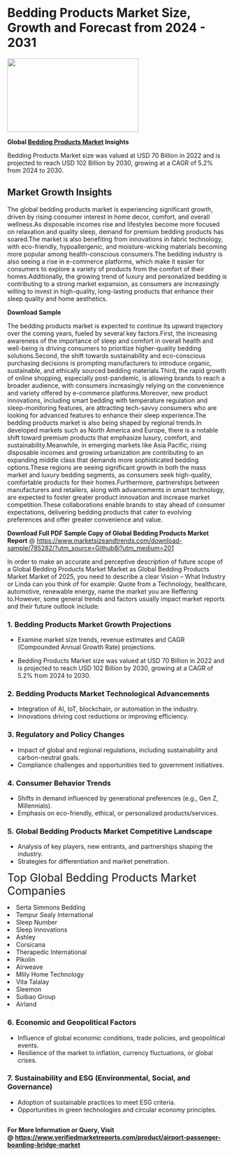 <H1>Bedding Products Market Size, Growth and Forecast from 2024 - 2031</H1><img class="aligncenter size-medium wp-image-584254" src="https://thirdeyenews.in/wp-content/uploads/2024/09/Global-Market-Research-300x168.jpeg" alt="" width="300" height="168" /><p><strong>Global&nbsp;<a href="https://www.marketsizeandtrends.com/download-sample/785282/?utm_source=Github8j?utm_medium=201">Bedding Products Market</a> Insights</strong></p><p>Bedding Products Market size was valued at USD 70 Billion in 2022 and is projected to reach USD 102 Billion by 2030, growing at a CAGR of 5.2% from 2024 to 2030.</p><p><h2>Market Growth Insights</h2> <p>The global bedding products market is experiencing significant growth, driven by rising consumer interest in home decor, comfort, and overall wellness.As disposable incomes rise and lifestyles become more focused on relaxation and quality sleep, demand for premium bedding products has soared.The market is also benefiting from innovations in fabric technology, with eco-friendly, hypoallergenic, and moisture-wicking materials becoming more popular among health-conscious consumers.The bedding industry is also seeing a rise in e-commerce platforms, which make it easier for consumers to explore a variety of products from the comfort of their homes.Additionally, the growing trend of luxury and personalized bedding is contributing to a strong market expansion, as consumers are increasingly willing to invest in high-quality, long-lasting products that enhance their sleep quality and home aesthetics.</p> <p><strong>Download Sample</strong></p> <p>The bedding products market is expected to continue its upward trajectory over the coming years, fueled by several key factors.First, the increasing awareness of the importance of sleep and comfort in overall health and well-being is driving consumers to prioritize higher-quality bedding solutions.Second, the shift towards sustainability and eco-conscious purchasing decisions is prompting manufacturers to introduce organic, sustainable, and ethically sourced bedding materials.Third, the rapid growth of online shopping, especially post-pandemic, is allowing brands to reach a broader audience, with consumers increasingly relying on the convenience and variety offered by e-commerce platforms.Moreover, new product innovations, including smart bedding with temperature regulation and sleep-monitoring features, are attracting tech-savvy consumers who are looking for advanced features to enhance their sleep experience.The bedding products market is also being shaped by regional trends.In developed markets such as North America and Europe, there is a notable shift toward premium products that emphasize luxury, comfort, and sustainability.Meanwhile, in emerging markets like Asia Pacific, rising disposable incomes and growing urbanization are contributing to an expanding middle class that demands more sophisticated bedding options.These regions are seeing significant growth in both the mass market and luxury bedding segments, as consumers seek high-quality, comfortable products for their homes.Furthermore, partnerships between manufacturers and retailers, along with advancements in smart technology, are expected to foster greater product innovation and increase market competition.These collaborations enable brands to stay ahead of consumer expectations, delivering bedding products that cater to evolving preferences and offer greater convenience and value.</p> <p><span class=""><strong>Download Full PDF Sample Copy of Global Bedding Products Market Report</strong> @ <a href="https://www.marketsizeandtrends.com/download-sample/785282/?utm_source=Github8j?utm_medium=201" target="_blank">https://www.marketsizeandtrends.com/download-sample/785282/?utm_source=Github8j?utm_medium=201</a></span></p><p>In order to make an accurate and perceptive description of future scope of a Global&nbsp;Bedding Products Market Market as Global&nbsp;Bedding Products Market Market of 2025, you need to describe a clear Vision &ndash; What Industry or Linda can you think of for example: Quote from a Technology, healthcare, automotive, renewable energy, name the market you are Reffering to.However, some general trends and factors usually impact market reports and their future outlook include:</p><h3>1.&nbsp;<strong>Bedding Products Market Growth Projections</strong></h3><ul><li>Examine market size trends, revenue estimates and CAGR (Compounded Annual Growth Rate) projections.</li><li><p>Bedding Products Market size was valued at USD 70 Billion in 2022 and is projected to reach USD 102 Billion by 2030, growing at a CAGR of 5.2% from 2024 to 2030.</p></li></ul><h3>2.&nbsp;<strong>Bedding Products Market Technological Advancements</strong></h3><ul><li>Integration of AI, IoT, blockchain, or automation in the industry.</li><li>Innovations driving cost reductions or improving efficiency.</li></ul><h3>3.&nbsp;<strong>Regulatory and Policy Changes</strong></h3><ul><li>Impact of global and regional regulations, including sustainability and carbon-neutral goals.</li><li>Compliance challenges and opportunities tied to government initiatives.</li></ul><h3>4.&nbsp;<strong>Consumer Behavior Trends</strong></h3><ul><li>Shifts in demand influenced by generational preferences (e.g., Gen Z, Millennials).</li><li>Emphasis on eco-friendly, ethical, or personalized products/services.</li></ul><h3>5.&nbsp;<strong>Global Bedding Products Market Competitive Landscape</strong></h3><ul><li>Analysis of key players, new entrants, and partnerships shaping the industry.</li><li>Strategies for differentiation and market penetration.</li></ul><p data-pm-slice="1 1 []"><span style="color: inherit; font-family: inherit; font-size: 25px;">Top Global Bedding Products Market Companies</span></p><div class="" data-test-id=""><p><li>Serta Simmons Bedding</li><li> Tempur Sealy International</li><li> Sleep Number</li><li> Sleep Innovations</li><li> Ashley</li><li> Corsicana</li><li> Therapedic International</li><li> Pikolin</li><li> Airweave</li><li> Mlily Home Technology</li><li> Vita Talalay</li><li> Sleemon</li><li> Suibao Group</li><li> Airland</li></p></div><h3>6.&nbsp;<strong>Economic and Geopolitical Factors</strong></h3><ul><li>Influence of global economic conditions, trade policies, and geopolitical events.</li><li>Resilience of the market to inflation, currency fluctuations, or global crises.</li></ul><h3>7.&nbsp;<strong>Sustainability and ESG (Environmental, Social, and Governance)</strong></h3><ul><li>Adoption of sustainable practices to meet ESG criteria.</li><li>Opportunities in green technologies and circular economy principles.</li></ul><h2><strong style="font-size: 14px;">For More Information or Query, Visit @&nbsp;</strong><a style="background-color: #ffffff; font-size: 14px;" href="https://www.marketsizeandtrends.com/report/bedding-products-market/" target="_blank">https://www.verifiedmarketreports.com/product/airport-passenger-boarding-bridge-market</a></h2>